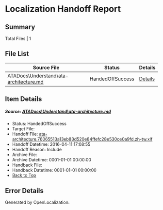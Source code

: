 # <a name='report-top'></a> Localization Handoff Report

## Summary
 Total Files | 1

## File List
 Source File | Status | Details 
 ----------- | ------ | ------- 
 [ATADocs\Understand\ata-architecture.md](https://github.com/Microsoft/ATADocs-pr/blob/35d14d800bc1dc645d4fd930251b6035f94bfa9d/ATADocs/Understand/ata-architecture.md) | HandedOffSuccess | [Details](#09ee4f9793b98e98caefd1fea581f32358fb5f30174)

## Item Details
##### <a name='09ee4f9793b98e98caefd1fea581f32358fb5f30174'></a> Source: [ATADocs\Understand\ata-architecture.md](https://github.com/Microsoft/ATADocs-pr/blob/35d14d800bc1dc645d4fd930251b6035f94bfa9d/ATADocs/Understand/ata-architecture.md)
* Status: HandedOffSuccess
* Target File: 
* Handoff File: [ata-architecture.76065513a13eb83d520e84ffefc28e530ce0a9fd.zh-tw.xlf](https://github.com/Microsoft/EM.handoff/blob/a3bbe68c597ccb12aecfe0586f34dbda988a017d/ol-handoff/Microsoft/ATADocs-pr.zh-tw/master/ata-architecture.76065513a13eb83d520e84ffefc28e530ce0a9fd.zh-tw.xlf)
* Handoff Datetime: 2016-04-11 17:08:55
* Handoff Reason: Include
* Archive File: 
* Archive Datetime: 0001-01-01 00:00:00
* Handback File: 
* Handback Datetime: 0001-01-01 00:00:00
* [Back to Top](#report-top)


## Error Details

Generated by OpenLocalization.
